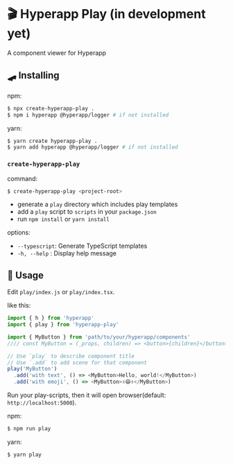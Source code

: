 # 🎬 Hyperapp Play (in development yet)

A component viewer for Hyperapp

## 🛹 Installing

npm:

```sh
$ npx create-hyperapp-play .
$ npm i hyperapp @hyperapp/logger # if not installed
```

yarn:

```sh
$ yarn create hyperapp-play .
$ yarn add hyperapp @hyperapp/logger # if not installed
```

### `create-hyperapp-play`

command:

```sh
$ create-hyperapp-play <project-root>
```

- generate a `play` directory which includes play templates
- add a `play` script to `scripts` in your `package.json`
- run `npm install` or `yarn install`

options:

- `--typescript`: Generate TypeScript templates
- `-h, --help` : Display help message

## 🎸 Usage

Edit `play/index.js` or `play/index.tsx`.

like this:

```js
import { h } from 'hyperapp'
import { play } from 'hyperapp-play'

import { MyButton } from 'path/to/your/hyperapp/components'
//// const MyButton = (_props, children) => <button>{children}</button>

// Use `play` to describe component title
// Use `.add` to add scene for that component
play('MyButton')
  .add('with text', () => <MyButton>Hello, world!</MyButton>)
  .add('with emoji', () => <MyButton>✌️😆✌️</MyButton>)
```

Run your play-scripts, then it will open browser(default: `http://localhost:5000`).

npm:

```sh
$ npm run play
```

yarn:

```sh
$ yarn play
```
